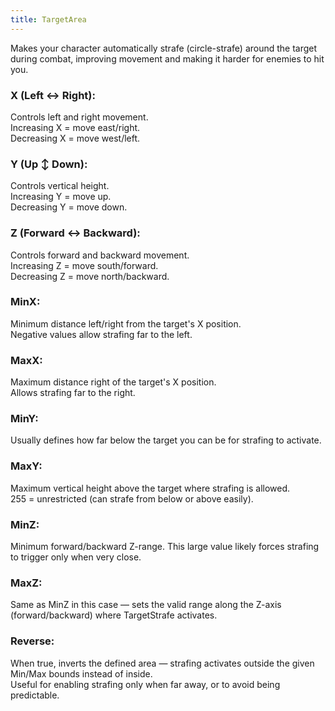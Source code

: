 ```yaml
---
title: TargetArea
---
```

Makes your character automatically strafe (circle-strafe) around the target during combat, improving movement and making it harder for enemies to hit you.

### X (Left ↔ Right):
Controls left and right movement.  
Increasing X = move east/right.  
Decreasing X = move west/left.

### Y (Up ↕ Down):
Controls vertical height.  
Increasing Y = move up.  
Decreasing Y = move down.

### Z (Forward ↔ Backward):
Controls forward and backward movement.  
Increasing Z = move south/forward.  
Decreasing Z = move north/backward.

### MinX:
Minimum distance left/right from the target's X position.  
Negative values allow strafing far to the left.

### MaxX:
Maximum distance right of the target's X position.  
Allows strafing far to the right.

### MinY:
Usually defines how far below the target you can be for strafing to activate.

### MaxY:
Maximum vertical height above the target where strafing is allowed.  
255 = unrestricted (can strafe from below or above easily).

### MinZ:
Minimum forward/backward Z-range. This large value likely forces strafing to trigger only when very close.

### MaxZ:
Same as MinZ in this case — sets the valid range along the Z-axis (forward/backward) where TargetStrafe activates.

### Reverse:
When true, inverts the defined area — strafing activates outside the given Min/Max bounds instead of inside.  
Useful for enabling strafing only when far away, or to avoid being predictable.